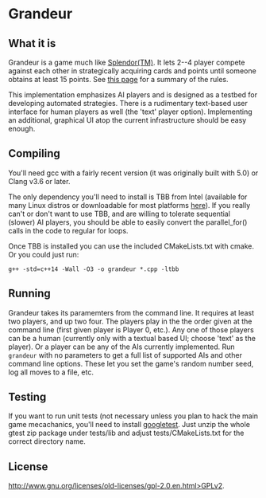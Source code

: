 Grandeur
========

## What it is

Grandeur is a game much like <a href="https://boardgamegeek.com/boardgame/148228/splendor">Splendor(TM)</a>. It lets 2--4 player compete against each other in strategically acquiring cards and points until someone obtains at least 15 points.
See <a href="http://www.spacecowboys.fr/img/games/splendor/details/rules/Rules_Splendor_US.pdf">this page</a> for a summary of the rules.

This implementation emphasizes AI players and is designed as a testbed for developing automated strategies. There is a rudimentary text-based user interface for human players as well (the 'text' player option). Implementing an additional, graphical UI atop the current infrastructure should be easy enough.

## Compiling

You'll need gcc with a fairly recent version (it was originally built with 5.0) or Clang v3.6 or later.

The only dependency you'll need to install is TBB from Intel (available for many Linux distros or downloadable for most platforms <a href="https://www.threadingbuildingblocks.org/">here</a>). If you really can't or don't want to use TBB, and are willing to tolerate sequential (slower) AI players, you should be able to easily convert the parallel_for() calls in the code to regular for loops.

Once TBB is installed you can use the included CMakeLists.txt with cmake. Or you could just run:

```
g++ -std=c++14 -Wall -O3 -o grandeur *.cpp -ltbb
```


## Running

Grandeur takes its paramemters from the command line. It requires at least two players, and up two four. The players play in the the order given at the command line (first given player is Player 0, etc.). Any one of those players can be a human (currently only with a textual based UI; choose 'text' as the player). Or a player can be any of the AIs currently implemented.
Run ```grandeur``` with no parameters to get a full list of supported AIs and other command line options. These let you set the game's random number seed, log all moves to a file, etc.

## Testing

If you want to run unit tests (not necessary unless you plan to hack the main game mecachanics, you'll need to install <a href="https://github.com/google/googletest">googletest</a>. Just unzip the whole gtest zip package under tests/lib and adjust tests/CMakeLists.txt for the correct directory name.

## License

<a href="">http://www.gnu.org/licenses/old-licenses/gpl-2.0.en.html>GPLv2</a>.


